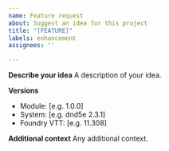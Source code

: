 ```yaml
---
name: Feature request
about: Suggest an idea for this project
title: "[FEATURE]"
labels: enhancement
assignees: ''

---
```


**Describe your idea**
A description of your idea.

**Versions**
- Module: [e.g. 1.0.0]
- System: [e.g. dnd5e 2.3.1]
- Foundry VTT: [e.g. 11.308]

**Additional context**
Any additional context.

